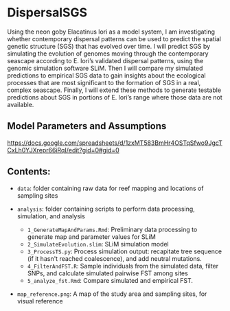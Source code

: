 # DispersalSGS

Using the neon goby Elacatinus lori as a model system, I am investigating whether contemporary dispersal patterns can be used to predict the spatial genetic structure (SGS) that has evolved over time. I will predict SGS by simulating the evolution of genomes moving through the contemporary seascape according to E. lori’s validated dispersal patterns, using the genomic simulation software SLiM. Then I will compare my simulated predictions to empirical SGS data to gain insights about the ecological processes that are most significant to the formation of SGS in a real, complex seascape. Finally, I will extend these methods to generate testable predictions about SGS in portions of E. lori’s range where those data are not available.

## Model Parameters and Assumptions
https://docs.google.com/spreadsheets/d/1zxMT583BmHr4OSTqSfwo9JgcTCxLh0YJXrepr66iRqI/edit?gid=0#gid=0

## Contents:
- `data`: folder containing raw data for reef mapping and locations of sampling sites

- `analysis`: folder containing scripts to perform data processing, simulation, and analysis
  - `1_GenerateMapAndParams.Rmd`: Preliminary data processing to generate map and parameter values for SLiM
  - `2_SimulateEvolution.slim`: SLiM simulation model
  - `3_ProcessTS.py`: Process simulation output: recapitate tree sequence (if it hasn't reached coalescence), and add neutral mutations.
  - `4_FilterAndFST.R`: Sample individuals from the simulated data, filter SNPs, and calculate simulated pairwise FST among sites
  - `5_analyze_fst.Rmd`: Compare simulated and empirical FST.

- `map_reference.png`: A map of the study area and sampling sites, for visual reference

